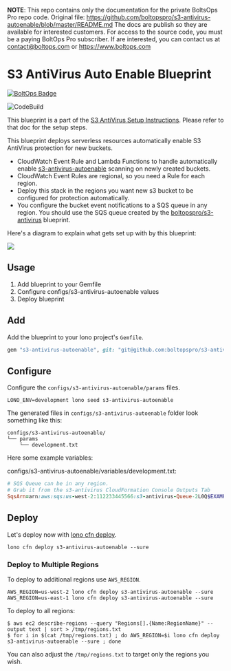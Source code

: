 <!-- note marker start -->
**NOTE**: This repo contains only the documentation for the private BoltsOps Pro repo code.
Original file: https://github.com/boltopspro/s3-antivirus-autoenable/blob/master/README.md
The docs are publish so they are available for interested customers.
For access to the source code, you must be a paying BoltOps Pro subscriber.
If are interested, you can contact us at contact@boltops.com or https://www.boltops.com

<!-- note marker end -->

# S3 AntiVirus Auto Enable Blueprint

[![BoltOps Badge](https://img.boltops.com/boltops/badges/boltops-badge.png)](https://www.boltops.com)

![CodeBuild](https://codebuild.us-west-2.amazonaws.com/badges?uuid=eyJlbmNyeXB0ZWREYXRhIjoiSEw5dzZsb1VxNHVXeDJYTjVhTi9qdU1Uamc5SEJ5d29UVmhLaDhCd1FrOElvUU1jSm4yeWlFditNS3ZlTk80dityNVZmNnplQmVCcm1MdlJGaHJKVzNJPSIsIml2UGFyYW1ldGVyU3BlYyI6IndxTlh0Wjg4SXNjLzdLOWMiLCJtYXRlcmlhbFNldFNlcmlhbCI6MX0%3D&branch=master)

This blueprint is a part of the [S3 AntiVirus Setup Instructions](https://github.com/boltopspro-docs/s3-antivirus/blob/master/docs/instructions-overview.md). Please refer to that doc for the setup steps.

This blueprint deploys serverless resources automatically enable S3 AntiVirus protection for new buckets.

* CloudWatch Event Rule and Lambda Functions to handle automatically enable [s3-antivirus-autoenable](https://github.com/boltopspro-docs/s3-antivirus-autoenable) scanning on newly created buckets.
* CloudWatch Event Rules are regional, so you need a Rule for each region.
* Deploy this stack in the regions you want new s3 bucket to be configured for protection automatically.
* You configure the bucket event notifications to a SQS queue in any region. You should use the SQS queue created by the [boltopspro/s3-antivirus](https://github.com/boltopspro-docs/s3-antivirus) blueprint.

Here's a diagram to explain what gets set up with by this blueprint:

![](https://img.boltops.com/boltopspro/blueprints/s3-antivirus/s3-antivirus-auto-enable-2.png)

## Usage

1. Add blueprint to your Gemfile
2. Configure configs/s3-antivirus-autoenable values
3. Deploy blueprint

## Add

Add the blueprint to your lono project's `Gemfile`.

```ruby
gem "s3-antivirus-autoenable", git: "git@github.com:boltopspro/s3-antivirus-autoenable.git", submodules: true
```

## Configure

Configure the `configs/s3-antivirus-autoenable/params` files.

    LONO_ENV=development lono seed s3-antivirus-autoenable

The generated files in `configs/s3-antivirus-autoenable` folder look something like this:

    configs/s3-antivirus-autoenable/
    └── params
        └── development.txt

Here some example variables:

configs/s3-antivirus-autoenable/variables/development.txt:

```ruby
# SQS Queue can be in any region.
# Grab it from the s3-antivirus CloudFormation Console Outputs Tab
SqsArn=arn:aws:sqs:us-west-2:112233445566:s3-antivirus-Queue-2L0Q$EXAMPLE # required
```

## Deploy

Let's deploy now with [lono cfn deploy](https://lono.cloud/reference/lono-cfn-deploy/).

    lono cfn deploy s3-antivirus-autoenable --sure

### Deploy to Multiple Regions

To deploy to additional regions use `AWS_REGION`.

    AWS_REGION=us-west-2 lono cfn deploy s3-antivirus-autoenable --sure
    AWS_REGION=us-east-1 lono cfn deploy s3-antivirus-autoenable --sure

To deploy to all regions:

    $ aws ec2 describe-regions --query "Regions[].{Name:RegionName}" --output text | sort > /tmp/regions.txt
    $ for i in $(cat /tmp/regions.txt) ; do AWS_REGION=$i lono cfn deploy s3-antivirus-autoenable --sure ; done

You can also adjust the `/tmp/regions.txt` to target only the regions you wish.
